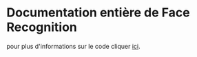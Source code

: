 ﻿# Documentation entière de Face Recognition 

pour plus d'informations sur le code cliquer [ici](https://face-recognition.readthedocs.io/en/latest/face_recognition.html).